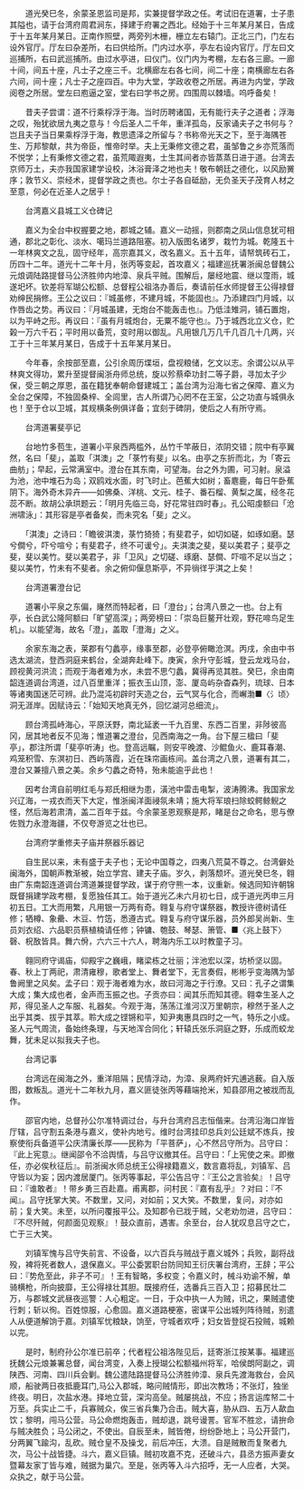 <!-- { "loadSidebar": true } -->
　　道光癸巳冬，余蒙圣恩监司是邦，实兼提督学政之任。考试旧在道署，士子患其隘也，请于台湾府周君涧东，择建于府署之西北。经始于十三年某月某日，告成于十五年某月某日。正南作照壁，两旁列木栅，栅立左右辕门。正北三门，门左右设外官厅。厅左曰杂差所，右曰供给所。门内过水亭，亭左右设内官厅。厅左曰文巡捕所，右曰武巡捕所。由过水亭进，曰仪门。仪门内为考棚，左右各三廊。一廊十间，间五十座，凡士子之座三千。北横廊左右各七间，间二十座；南横廊左右各六间，间十座；凡士子之座四百。中为大堂，学政收卷之所居。再进为内堂，学政阅卷之所居。堂左曰庖逼之室，堂右曰学书之房。四围周以棘墙。呜呼备矣！

　　昔夫子尝谓：道不行乘桴浮于海。当时历聘诸国，无有能行夫子之道者；浮海之叹，殆犹欲居九夷之意与！今后圣人二千年，重洋孤岛，反家诵夫子之书何与？岂且夫子当日果乘桴浮于海，教思遗泽之所留与？书称帝光天之下，至于海隅苍生、万邦黎献，共为帝臣，惟帝时举。夫上无秉修文德之君，虽邹鲁之乡亦荒落而不悦学；上有秉修文德之君，虽荒陬遐夷，士生其间者亦皆蒸蒸日进于道。台湾去京师万土，夫亦我国家建学设校，沐浴膏泽之地也夫！敬布朝廷之德化，以风励黉序；敦节义、崇经术，提督学政之责也。尔士子各自砥励，无负圣天子茂育人材之至意，何必在近圣人之居乎！

　　台湾嘉义县城工义仓碑记

　　嘉义为全台中权握要之地，郡城之辅。嘉义一动摇，则郡南之凤山信息犹可相通，郡北之彰化、淡水、噶玛兰道路阻塞。初入版图名诸罗，栽竹为城。乾隆五十一年林爽文之乱，固守经年，高宗嘉其义，改名嘉义。五十五年，请帑筑砖石工，历四十二年。道光十二年十月，张丙等变起，首攻嘉义；福建巡抚署浙闽总督魏公元烺调陆路提督马公济胜帅内地漳、泉兵平贼。围解后，屡经地震、继以霪雨，城遂圯坏。钦差将军瑚公松额、总督程公祖洛办善后，奏请前任水师提督王公得禄督劝绅民捐修。王公之议曰：『城虽修，不建月城，不能固也』。乃添建四门月城，以作唇齿之势。再议曰：『月城虽建，无炮台不能轰击也』。乃低洼雉洞，铺石置炮，以为平峙之形。再议曰：『虽有月城炮台，无粟不能守也』。乃于城西北立义仓，贮榖一万六千石；平时用以备荒，变时用以御乱。凡用银几万几千几百几十几两，兴工于十三年某月某日，告成于十五年某月某日。

　　今年春，余按部至嘉，公引余周历堞垣，盘视粮储，乞文以志。余谓公以从平林爽文得功，累升至提督闽浙舟师总统，旋以殄蔡牵功封二等子爵，寻加太子少保，受三朝之厚恩，虽在籍犹奉朝命督建城工；盖台湾为沿海七省之保障、嘉义为全台之保障，不独固桑梓、全闾里，古人所谓乃心罔不在王室，公之功直与城俱永也！至于仓以卫城，其规横条例俱详备；宜刻于碑阴，使后之人有所守焉。

　　台湾道署斐亭记

　　台地竹多苞生，道署小平泉西两槛外，丛竹千竿蔽日，浓阴交错；院中有亭翼然，名曰「斐」，盖取「淇澳」之「菉竹有斐」以名。由亭之东折而北，为「寄云曲舫」；早起，云常满室中。澄台在其东南，可望海。台之外为圃，可习射。泉溢为池，池中堆石为岛；双鸥戏水面，时飞时止。芭蕉大如树；畜麀鹿，每日午卧蕉阴下。海外奇木异卉——如佛桑、洋桃、文元、桂子、番石榴、黄梨之属，经冬花蕊不断。故胡公承珙题云：「明月先临三岛，好花常驻四时春」。孔公昭虔额曰「沧洲啸泳」：其形容是亭者备矣，而未究名「斐」之义。

　　「淇澳」之诗曰：「瞻彼淇澳，菉竹猗猗；有斐君子，如切如磋，如琢如磨。瑟兮僴兮，吓兮喧兮；有斐君子，终不可谖兮」。夫淇澳之斐，斐以美君子；斐亭之斐，斐以美竹。斐以美君子，非「卫风」之切磋、琢磨、瑟僴、吓喧不足以当之；斐以美竹，竹未有不斐者。余之俯仰偃息斯亭，不异徜徉乎淇之上矣！

　　台湾道署澄台记

　　道署小平泉之东偏，嶐然而特起者，曰「澄台」；台湾八景之一也。台上有亭，长白武公隆阿额曰「旷望高深」；两旁榜曰：「崇岛巨鳌开壮观，野花啼鸟足生机」。以能望海，故名「澄」，盖取「澄海」之义。

　　余家东海之表，莱郡有勺蠡亭，缘事至郡，必登亭俯瞰沧溟。丙戌，余由中书选太湖流，登西洞庭来鹤台，全湖奔赴峰下。庚寅，余升守彭城，登云龙戏马台，顾视黄河洪流；而观于海者难为水，未尝不思勺蠡，冀得再览其胜。癸巳，余由南韶连道调台湾道，过八百里重洋；振衣玉山顶，澎、厦岛屿杂杳森列，琉球、日本等诸夷国迷茫可辨。此乃混沌初辟时天造之台，云气冥与化合，而嶰渤■〈氵顷〉洞无涯岸。因赋诗云：「始知天地真无外，回忆湖河总细流」。

　　顾台湾孤峙海心，平原沃野，南北延袤一千九百里、东西二百里，非陟彼高冈，居其地者反不见海；惟道署之澄台，见西南海之一角。台下屋三楹曰「斐亭」，郡注所谓「斐亭听涛」也。登高远瞩，则安平晚渡、沙鲲鱼火、鹿耳春潮、鸡笼积雪、东溟初日、西屿落霞，近在珠帘画栋间。盖台湾之八景，道署有其二，澄台又兼擅八景之美。余乡勺蠡之奇特，殆未能逾乎此也！

　　因考台湾自前明红毛与郑氏相继为患，潢池中雷击电掣，波涛腾沸。我国家龙兴辽海，一戎衣而天下大定，惟浙闽洋面祲氛未靖；施大将军琅扫除蛟鳄鲸鲵之怪，然后海若肃清，盖二百年于兹。今余蒙圣恩观察是邦，睹是台之命名，思与僚佐戮力永澄海疆，不仅夸游览之壮也已。

　　台湾府学重修夫子庙并祭器乐器记

　　自生民以来，未有盛于夫子也；无论中国尊之，四夷八荒莫不尊之。台湾僻处闽海外，国朝声教渐被，始立学宫、建夫子庙。岁久，剥落颓坏。道光癸巳冬，翱由广东南韶连道调台湾道兼提督学政，谋于府守熊一本，议重新。候选同知许朝锦既督捐建学政考棚，复愿独任其工。始于道光乙未六月初七日，成于道光丙申三月初五日。工大而用繁，凡用银一万两有奇。翱复与府守谋祭器，教授许德树请任修；牺樽、象罍、木豆、竹笾，悉遵古式。翱复与府守谋乐器，员外郎吴尚新、生员刘衣绍、六品职员蔡植楠请任修；钟镛、匏鼓、琴瑟、箫管、■〈兆上鼓下〉磬、柷敔皆具。舞六佾，六六三十六人，聘海内乐工以时教童子习。

　　翱同府守谒庙，仰殿宇之巍峨，睹梁栋之壮丽；泮池宏以深，坊桥坚以固。春、秋上丁两祀，肃清雍穆，歌者堂上、舞者堂下，无言奏假，彬彬乎变海隅为邹鲁阙里之风矣。孟子曰：观于海者难为水，故曰河海之于行潦。又曰：孔子之谓集大成；集大成也者，金声而玉振之也。子贡亦曰：闻其乐而知其德。翱幸生圣人之邦，得见圣人之车服、礼器矣。今观于海，荡荡江淮河汉万里朝宗，穆然于圣人之出乎其类、拔乎其萃。聆大成之铿锵和平，知尹夷惠具四时之一气，特乐之小成。圣人元气周流，备始终条理，与天地浑合同化；轩辕氏张乐洞庭之野，乐成而蛟龙舞，犹未足以拟我夫子也。

　　台湾记事

　　台湾远在闽海之外，重洋阻隔；民情浮动，为漳、泉两府奸宄逋逃薮。自入版图，数叛乱。道光十二年秋九月，嘉义匪徒张丙等藉端抢米，知县邵用之被戕而乱作。

　　邵官内地，总督孙公尔准特调过台，与升台湾府吕志恒偕来。台湾沿海口岸皆厅辖，吕守割五条港与嘉义，使补内地亏。维时台湾挂印总兵刘公廷斌不炼兵，按察使衔兵备道平公庆清廉长厚——民称为「平菩萨」，心不然吕守所为。吕守曰：『此上宪意』。继闻邵令不洽舆情，与吕守议撤其任。吕守曰：「上宪使之来。即撤任，亦必俟秋征后』。前浙闽水师总统王公得禄籍嘉义，数言嘉将乱，刘镇军、吕守皆以为妄；因内渡居厦门。张丙等事起，平公告吕守：『王公之言验矣』！吕守曰：『谁敢者』！带乡勇三百赴嘉。甫离郡，问村民：『嘉有乱乎』？对曰：『不闻』。吕守抚掌大笑。不数里，又问，对如前；又大笑。不数里，复问，对亦如前；复大笑。未至，以所问覆报平公。及知郡令已戕于贼，父老劝勿进，吕守曰：『不尽歼贼，何颜面见观察』！鼓众直前，遇害。余至台，台人犹叹息吕守之亡，亡于三大笑。

　　刘镇军愧与吕守失前言、不设备，以六百兵与贼战于嘉义城外；兵败，副将战殁，裨将死者数人，退保嘉义。平公委罢职台防同知王衍庆署台湾府，王辞；平公曰：『势危至此，非子不可』！王有智略，多权变；令嘉义时，械斗劝谕不解，单骑横枪，所向披靡，王公得禄壮其胆。既接府任，选番兵三百入卫；招募民壮二万，与郡城文武昼夜巡警：人心粗定。一日，于众中执一人为贼，讯之，果贼遣使行刺；斩以徇。百姓惊服，心愈固。嘉义道路梗塞，密谋平公出城列阵待贼，别遣人从便道解饷于嘉。刘镇军忧粮缺，饷至，守城者欢呼；妇女皆登捉石投贼，城赖以完。

　　是时，制府孙公尔准已前卒；代者程公祖洛陛见后，廷寄浙江按某事。福建巡抚魏公元烺兼署总督，闻台湾变，入奏上授瑚公松额福州将军，哈侯朗阿副之，调陕西、河南、四川兵会剿。魏公遣陆路提督马公济胜帅漳、泉兵先渡海救台，会风顺，船驶两日夜抵鹿耳门,马公入郡城，略问贼情形，即出次教场；不张灯，独坐终夜。明日，次盐水港。择地立营，深沟高垒。贼屡挑战，不应；扬言运库帑二十万至。兵实止二千，兵寡贼众，俟三省兵集乃合击。贼大喜，胁从四、五万人歃血饮；黎明，闯马公营。马公命燃炮轰击，贼却退，跳号谩詈。官军不胜忿，请拚命与贼决胜负；马公闭之，不使出。自辰至未，贼皆倦，纷纷卧地上；马公开营门，分两翼飞踰沟，乱砍。贼仓皇不及操戈，前后冲压，大溃。自是贼散而复聚者九次，马公十战皆捷。斗六，嘉义巨镇。贼初攻嘉不克，还破斗六，县丞方振声妻女暨幕友家丁皆与难，贼据为巢穴。至是，张丙等入斗六招呼，无一人应者，大哭。众执之，献于马公营。


